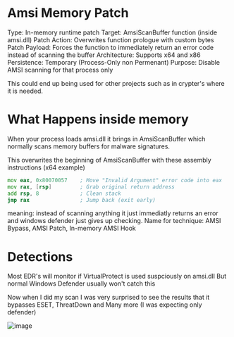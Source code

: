 # Amsi Memory Patch

Type: In-memory runtime patch
Target: AmsiScanBuffer function (inside amsi.dll)
Patch Action: Overwrites function prologue with custom bytes
Patch Payload: Forces the function to immediately return an error code instead of scanning the buffer
Architecture: Supports x64 and x86
Persistence: Temporary (Process-Only non Permenant)
Purpose: Disable AMSI scanning for that process only

This could end up being used for other projects such as in crypter's where it is needed.

# What Happens inside memory

When your process loads amsi.dll it brings in AmsiScanBuffer which normally scans memory buffers for malware
signatures.

This overwrites the beginning of AmsiScanBuffer with these assembly instructions
(x64 example)

```asm
mov eax, 0x80070057    ; Move "Invalid Argument" error code into eax
mov rax, [rsp]         ; Grab original return address
add rsp, 8             ; Clean stack
jmp rax                ; Jump back (exit early)
```

meaning: instead of scanning anything it just immediatly returns an error and windows defender just gives up checking.
Name for technique: AMSI Bypass, AMSI Patch, In-memory AMSI Hook

# Detections

Most EDR's will monitor if VirtualProtect is used suspciously on amsi.dll
But normal Windows Defender usually won't catch this

Now when I did my scan I was very surprised to see the results that it bypasses ESET, ThreatDown and Many more (I was expecting only defender)

![image](https://github.com/user-attachments/assets/2808e3f7-da38-4eab-abc5-0ca267709037)

